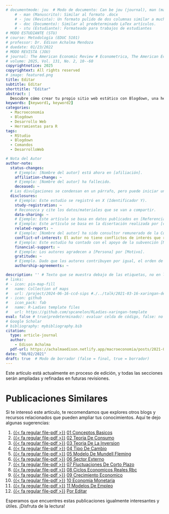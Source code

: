 ```yaml
---
# documentmode: jou  # Modo de documento: Can be jou (journal), man (manuscript), stu (student), or doc (document)
    # - man (Manuscrito): Similar al formato .docx
    # - jou (Revista): Un formato pulido de dos columnas similar a muchas revistas APA.
    # - doc (Documento): Similar al predeterminado LaTex artículos.
    # - stu (Estudiante): Formateado para trabajos de estudiantes
# MODO ESTUDIANTE (STU)
# course: Metodología (EDUC 5101)
# professor: Dr. Edison Achalma Mendoza
# duedate: 01/23/2022
# MODO REVISTA (JOU)
# journal: The American Economic Review # Econometrica, The American Economic Review, Revista de Economía, Revista de la CEPAL
# volume: 2025, Vol. 131, No. 2, 10--60
copyrightnotice: 2025
copyrightext: All rights reserved
# image: featured.png
title: Editar
subtitle: Editar
shorttitle: "Editar"
abstract: |
  Descubre cómo crear tu propio sitio web estático con Blogdown, una herramienta poderosa que combina R Markdown y Hugo. Aprende a usar comandos sencillos para personalizar, construir y alojar tu sitio web de manera fácil y rápida. ¡Comienza tu proyecto web hoy mismo!
keywords: [keyword1, keyword2]
categories:
  - Macroeconomia
  - Blogdown
  - Desarrollo Web
  - Herramientas para R
tags:
  - RStudio
  - Blogdown
  - Comandos
  - DesarrolloWeb

# Nota del Autor
author-note:
  status-changes: 
    # Ejemplo: [Nombre del autor] está ahora en [afiliación].
    affiliation-change: ~
    # Ejemplo: [Nombre del autor] ha fallecido.
    deceased: ~
  # Las divulgaciones se condensan en un párrafo, pero puede iniciar un campo con dos saltos de línea para separarlas: \n\nNew 
  disclosures:
    # Ejemplo: Este estudio se registró en X (Identificador Y).
    study-registration: ~
    # Reconozca y cite los datos/materiales que se van a compartir.
    data-sharing: ~
    # Ejemplo: Este artículo se basa en datos publicados en [Referencia].
    # Ejemplo: Este artículo se basa en la disertación realizada por [cita].
    related-report: ~
    # Ejemplo: [Nombre del autor] ha sido consultor remunerado de la Corporación X, que ha financiado este estudio.
    conflict-of-interest: El autor no tiene conflictos de interés que revelar.
    # Ejemplo: Este estudio ha contado con el apoyo de la subvención [Número de subvención] de [Fuente de financiación].
    financial-support: ~
    # Ejemplo: Los autores agradecen a [Persona] por [Motivo].
    gratitude: ~
    # Ejemplo. Dado que los autores contribuyen por igual, el orden de autoría se determinó mediante el lanzamiento de una moneda al aire.
    authorship-agreements: ~

description: '' # Texto que se muestra debajo de las etiquetas, no en la página del listado
# links:
# - icon: pin-map-fill
#   name: Collection of maps
#   url: /project/2024-06-16-ccd-sips #./../talk/2021-03-16-xaringan-deploy-demo/
# - icon: github
#   icon_pack: fab
#   name: R-Ladies template files
#   url: https://github.com/spcanelon/RLadies-xaringan-template
eval: false # true(predeterminado): evaluar celda de código, false: no evaluar la celda de código
# Google Scholar
# bibliography: mybibliography.bib
citation:
  type: article-journal
  author:
    - Edison Achalma
  pdf-url: https://achalmaedison.netlify.app/macroeconomia/posts/2021-08-02-03-teoria-de-la-inversion/index.pdf
date: "08/02/2021"
draft: true  # Modo de borrador (false = final, true = borrador)
---
```










Este artículo está actualmente en proceso de edición, y todas las secciones serán ampliadas y refinadas en futuras revisiones.


# Publicaciones Similares

Si te interesó este artículo, te recomendamos que explores otros blogs y recursos relacionados que pueden ampliar tus conocimientos. Aquí te dejo algunas sugerencias:


1. [{{< fa regular file-pdf >}}](https://achalmaedison.netlify.app/macroeconomia/posts/2021-07-19-01-conceptos-basicos/index.pdf) [01 Conceptos Basicos](https://achalmaedison.netlify.app/macroeconomia/posts/2021-07-19-01-conceptos-basicos)
2. [{{< fa regular file-pdf >}}](https://achalmaedison.netlify.app/macroeconomia/posts/2021-07-26-02-teoria-de-consumo/index.pdf) [02 Teoria De Consumo](https://achalmaedison.netlify.app/macroeconomia/posts/2021-07-26-02-teoria-de-consumo)
3. [{{< fa regular file-pdf >}}](https://achalmaedison.netlify.app/macroeconomia/posts/2021-08-02-03-teoria-de-la-inversion/index.pdf) [03 Teoria De La Inversion](https://achalmaedison.netlify.app/macroeconomia/posts/2021-08-02-03-teoria-de-la-inversion)
4. [{{< fa regular file-pdf >}}](https://achalmaedison.netlify.app/macroeconomia/posts/2021-08-09-04-tipo-de-cambio/index.pdf) [04 Tipo De Cambio](https://achalmaedison.netlify.app/macroeconomia/posts/2021-08-09-04-tipo-de-cambio)
5. [{{< fa regular file-pdf >}}](https://achalmaedison.netlify.app/macroeconomia/posts/2021-12-20-05-modelo-de-mundell-fleming/index.pdf) [05 Modelo De Mundell Fleming](https://achalmaedison.netlify.app/macroeconomia/posts/2021-12-20-05-modelo-de-mundell-fleming)
6. [{{< fa regular file-pdf >}}](https://achalmaedison.netlify.app/macroeconomia/posts/2021-12-27-06-sector-externo/index.pdf) [06 Sector Externo](https://achalmaedison.netlify.app/macroeconomia/posts/2021-12-27-06-sector-externo)
7. [{{< fa regular file-pdf >}}](https://achalmaedison.netlify.app/macroeconomia/posts/2022-01-03-07-fluctuaciones-de-corto-plazo/index.pdf) [07 Fluctuaciones De Corto Plazo](https://achalmaedison.netlify.app/macroeconomia/posts/2022-01-03-07-fluctuaciones-de-corto-plazo)
8. [{{< fa regular file-pdf >}}](https://achalmaedison.netlify.app/macroeconomia/posts/2022-01-10-08-ciclos-economicos-reales-rbc/index.pdf) [08 Ciclos Economicos Reales Rbc](https://achalmaedison.netlify.app/macroeconomia/posts/2022-01-10-08-ciclos-economicos-reales-rbc)
9. [{{< fa regular file-pdf >}}](https://achalmaedison.netlify.app/macroeconomia/posts/2022-01-17-09-crecimiento-economico/index.pdf) [09 Crecimiento Economico](https://achalmaedison.netlify.app/macroeconomia/posts/2022-01-17-09-crecimiento-economico)
10. [{{< fa regular file-pdf >}}](https://achalmaedison.netlify.app/macroeconomia/posts/2022-01-24-10-economia-monetaria/index.pdf) [10 Economia Monetaria](https://achalmaedison.netlify.app/macroeconomia/posts/2022-01-24-10-economia-monetaria)
11. [{{< fa regular file-pdf >}}](https://achalmaedison.netlify.app/macroeconomia/posts/2022-01-31-11-modelos-de-empleo/index.pdf) [11 Modelos De Empleo](https://achalmaedison.netlify.app/macroeconomia/posts/2022-01-31-11-modelos-de-empleo)
12. [{{< fa regular file-pdf >}}](https://achalmaedison.netlify.app/macroeconomia/posts/2024-03-31-por-editar/index.pdf) [Por Editar](https://achalmaedison.netlify.app/macroeconomia/posts/2024-03-31-por-editar)


Esperamos que encuentres estas publicaciones igualmente interesantes y útiles. ¡Disfruta de la lectura!


